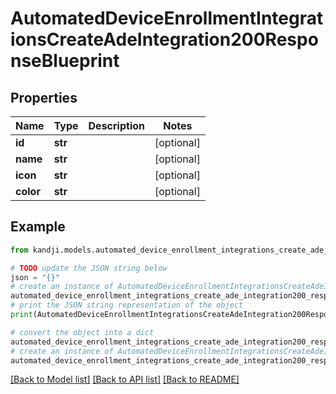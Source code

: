 # AutomatedDeviceEnrollmentIntegrationsCreateAdeIntegration200ResponseBlueprint


## Properties

Name | Type | Description | Notes
------------ | ------------- | ------------- | -------------
**id** | **str** |  | [optional] 
**name** | **str** |  | [optional] 
**icon** | **str** |  | [optional] 
**color** | **str** |  | [optional] 

## Example

```python
from kandji.models.automated_device_enrollment_integrations_create_ade_integration200_response_blueprint import AutomatedDeviceEnrollmentIntegrationsCreateAdeIntegration200ResponseBlueprint

# TODO update the JSON string below
json = "{}"
# create an instance of AutomatedDeviceEnrollmentIntegrationsCreateAdeIntegration200ResponseBlueprint from a JSON string
automated_device_enrollment_integrations_create_ade_integration200_response_blueprint_instance = AutomatedDeviceEnrollmentIntegrationsCreateAdeIntegration200ResponseBlueprint.from_json(json)
# print the JSON string representation of the object
print(AutomatedDeviceEnrollmentIntegrationsCreateAdeIntegration200ResponseBlueprint.to_json())

# convert the object into a dict
automated_device_enrollment_integrations_create_ade_integration200_response_blueprint_dict = automated_device_enrollment_integrations_create_ade_integration200_response_blueprint_instance.to_dict()
# create an instance of AutomatedDeviceEnrollmentIntegrationsCreateAdeIntegration200ResponseBlueprint from a dict
automated_device_enrollment_integrations_create_ade_integration200_response_blueprint_from_dict = AutomatedDeviceEnrollmentIntegrationsCreateAdeIntegration200ResponseBlueprint.from_dict(automated_device_enrollment_integrations_create_ade_integration200_response_blueprint_dict)
```
[[Back to Model list]](../README.md#documentation-for-models) [[Back to API list]](../README.md#documentation-for-api-endpoints) [[Back to README]](../README.md)


